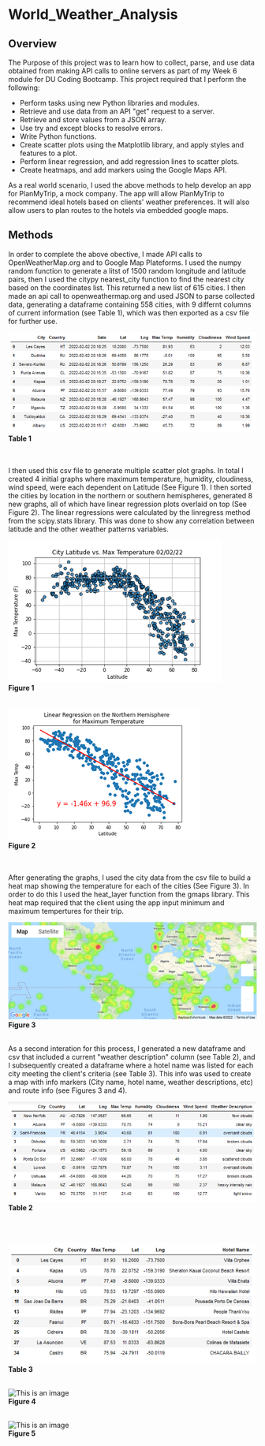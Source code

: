 # World_Weather_Analysis
## Overview
The Purpose of this project was to learn how to collect, parse, and use data obtained from making API calls to online servers as part of my Week 6 module for DU Coding Bootcamp.  This project required that I perform the following:
* Perform tasks using new Python libraries and modules.
* Retrieve and use data from an API "get" request to a server.
* Retrieve and store values from a JSON array.
* Use try and except blocks to resolve errors.
* Write Python functions.
* Create scatter plots using the Matplotlib library, and apply styles and features to a plot.
* Perform linear regression, and add regression lines to scatter plots.
* Create heatmaps, and add markers using the Google Maps API.

As a real world scenario, I used the above methods to help develop an app for PlanMyTrip, a mock company.  The app will allow PlanMyTrip to recommend ideal hotels based on clients' weather preferences.  It will also allow users to plan routes to the hotels via embedded google maps.

## Methods
In order to complete the above obective, I made API calls to OpenWeatherMap.org and to Google Map Plateforms.  I used the numpy random function to generate a litst of 1500 random longitude and latitude pairs, then I used the citypy nearest_city function to find the nearest city based on the coordinates list.  This returned a new list of 615 cities.  I then made an api call to openweathermap.org and used JSON to parse collected data, generating a dataframe containing 558 cities, with 9 differnt columns of current information (see Table 1), which was then exported as a csv file for further use.

![This is an image](https://github.com/bartblack13/World_Weather_Analysis/blob/main/extra%20files/city%20list%20dataframe.png)
<br />**Table 1**

<br /><br />I then used this csv file to generate multiple scatter plot graphs.  In total I created 4 initial graphs where maximum temperature, humidity, cloudiness, wind speed, were each dependent on Latitude (See Figure 1).  I then sorted the cities by location in the northern or southern hemispheres, generated 8 new graphs, all of which have linear regression plots overlaid on top (See Figure 2).  The linear regressions were calculated by the linregress method from the scipy.stats library. This was done to show any correlation between latitude and the other weather patterns variables.  

![This is an image](https://github.com/bartblack13/World_Weather_Analysis/blob/main/extra%20files/Latitude_vs_MaxTemp.png)
<br />**Figure 1**<br /><br />

![This is an image](https://github.com/bartblack13/World_Weather_Analysis/blob/main/extra%20files/max%20temp%20linear%20regression.png)
<br />**Figure 2**

<br /><br /> After generating the graphs, I used the city data from the csv file to build a heat map showing the temperature for each of the cities (See Figure 3). In order to do this I used the heat_layer function from the gmaps library.  This heat map required that the client using the app input minimum and maximum tempertures for their trip.

![This is an image](https://github.com/bartblack13/World_Weather_Analysis/blob/main/extra%20files/heat%20map.png)
<br />**Figure 3**
<br /><br />

As a second interation for this process, I generated a new dataframe and csv that included a current "weather description" column (see Table 2), and I subsequently created a dataframe where a hotel name was listed for each city meeting the client's criteria (see Table 3).  This info was used to create a map with info markers (City name, hotel name, weather descriptions, etc) and route info (see Figures 3 and 4).

![This is an image](https://github.com/bartblack13/World_Weather_Analysis/blob/main/extra%20files/new%20city%20list%20dataframe.png)
<br />**Table 2**

<br /><br />

![This is an image](https://github.com/bartblack13/World_Weather_Analysis/blob/main/extra%20files/hotel%20table.png)
<br />**Table 3**
<br /><br />

![This is an image]()
<br />**Figure 4**
<br /><br />

![This is an image]()
<br />**Figure 5**
<br /><br />


